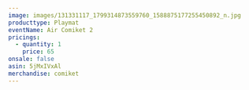 ```yaml
---
image: images/131331117_1799314873559760_1588875177255450892_n.jpg
producttype: Playmat
eventName: Air Comiket 2
pricings:
  - quantity: 1
    price: 65
onsale: false
asin: 5jMxIVxAl
merchandise: comiket
---
```

